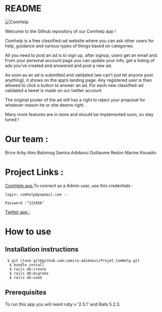 # README
![ComHelp](https://comhelp.s3.eu-west-3.amazonaws.com/comhelp/Logo/imageonline-co-transparentimage.jpg) 

Welcome to the Github repository of our Comhelp app !

Comhelp is a free classified-ad website where you can ask other users for help, guidance and various types of things based on categories.

All you need to post an ad is to sign up. after signup, users get an email and. From your personal account page you can update your info, get a listing of ads you’ve created and answered and post a new ad.

As soon as an ad is submitted and validated (we can’t just let anyone post anything), it shows on the app’s landing page. Any registered user is then allowed to click a button to answer an ad. 
For each new classified-ad validated a tweet is made on our twitter account

The original poster of the ad still has a right to reject your proposal for whatever reason he or she deems right.

Many more features are in store and should be implemented soon, so stay tuned !

# Our team :

  Brice Arby
  Alex Balomog
  Samira Adidaoui
  Guillaume Redon
  Marine Kouadio

# Project Links :

  [ComHelp app ](https://projet-comhelp.herokuapp.com/)
  To connect as a Admin user, use this credentials :

    login: comhelp@yopmail.com -- 
    
    Password :"123456"

  [Twitter app :](https://twitter.com/SAdidaoui)
 
# How to use

## Installation instructions
```
 $ git clone git@github.com:samira-adidaoui/Projet_ComHelp.git
  $ bundle install
  $ rails db:create
  $ rails db:migrate
  $ rails db:seed
```
## Prerequisites

To run this app you will need ruby v '2.5.1' and Rails 5.2.3.

